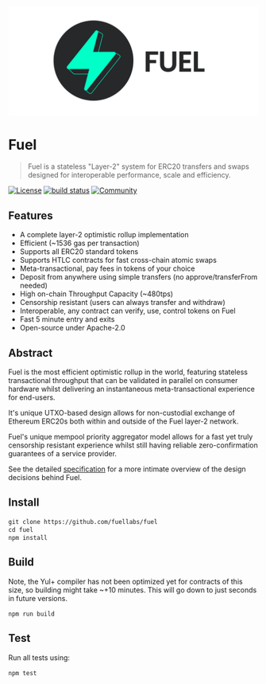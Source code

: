 ![Fuel](public/banner.png)

# Fuel

> Fuel is a stateless "Layer-2" system for ERC20 transfers and swaps designed for interoperable performance, scale and efficiency.

[![License](https://img.shields.io/badge/License-Apache%202.0-blue.svg)](https://opensource.org/licenses/Apache-2.0)
<a href="https://circleci.com/gh/badges/shields/tree/master"> <img src="https://img.shields.io/circleci/project/github/badges/shields/master" alt="build status"></a>
[![Community](https://badges.gitter.im/gitterHQ/gitter.png)](https://gitter.im/fuellabs/community)

## Features

- A complete layer-2 optimistic rollup implementation
- Efficient (~1536 gas per transaction)
- Supports all ERC20 standard tokens
- Supports HTLC contracts for fast cross-chain atomic swaps
- Meta-transactional, pay fees in tokens of your choice
- Deposit from anywhere using simple transfers (no approve/transferFrom needed)
- High on-chain Throughput Capacity (~480tps)
- Censorship resistant (users can always transfer and withdraw)
- Interoperable, any contract can verify, use, control tokens on Fuel
- Fast 5 minute entry and exits
- Open-source under Apache-2.0

## Abstract

Fuel is the most efficient optimistic rollup in the world, featuring stateless transactional throughput that can be validated in parallel on consumer hardware whilst delivering an instantaneous meta-transactional experience for end-users.

It's unique UTXO-based design allows for non-custodial exchange of Ethereum ERC20s both within and outside of the Fuel layer-2 network.

Fuel's unique mempool priority aggregator model allows for a fast yet truly censorship resistant experience whilst still having reliable zero-confirmation guarantees of a service provider.

See the detailed [specification](https://docs.fuel.sh) for a more intimate overview of the design decisions behind Fuel.

## Install

```
git clone https://github.com/fuellabs/fuel
cd fuel
npm install
```

## Build

Note, the Yul+ compiler has not been optimized yet for contracts of this size, so building might take ~+10 minutes. This will go down to just seconds in future versions.

```
npm run build
```

## Test

Run all tests using:

```
npm test
```
